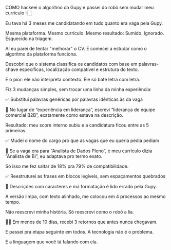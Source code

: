 COMO hackeei o algoritmo da Gupy e passei do robô sem mudar meu currículo 👇🏻 

Eu tava há 3 meses me candidatando em tudo quanto era vaga pela Gupy.

Mesma plataforma. Mesmo currículo. Mesmo resultado:
Sumido. Ignorado. Esquecido na triagem.

Aí eu parei de tentar "melhorar" o CV.
E comecei a estudar como o algoritmo da plataforma funciona.

Descobri que o sistema classifica os candidatos com base em palavras-chave específicas, localização compatível e estrutura do texto.

E o pior: ele não interpreta contexto. Ele só bate letra com letra.

Fiz 3 mudanças simples, sem trocar uma linha da minha experiência:

✅ Substituí palavras genéricas por palavras idênticas às da vaga

🔸 No lugar de “experiência em liderança”, escrevi “liderança de equipe comercial B2B”, exatamente como estava na descrição.

Resultado: meu score interno subiu e a candidatura ficou entre as 5 primeiras.

✅ Mudei o nome do cargo pro que as vagas que eu queria pedia pediam

🔸 Se a vaga era para “Analista de Dados Pleno”, e meu currículo dizia “Analista de BI”, eu adaptava pro termo exato.

Só isso me fez saltar de 18% pra 79% de compatibilidade.

✅ Reestruturei as frases em blocos legíveis, sem espaçamentos quebrados

🔸 Descrições com caracteres e má formatação é lido errado pela Gupy.

A versão limpa, com texto alinhado, me colocou em 4 processos ao mesmo tempo.

Não reescrevi minha história. Só reescrevi como o robô a lia.

🙏🏻 Em menos de 10 dias, recebi 3 retornos que antes nunca chegavam.

E passei pra etapa seguinte em todos. A tecnologia não é o problema.

É a linguagem que você tá falando com ela.